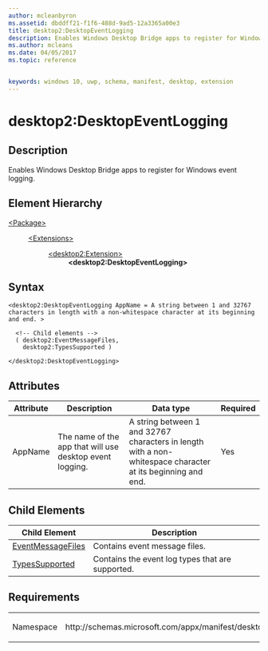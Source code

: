 ```yaml
---
author: mcleanbyron
ms.assetid: dbddff21-f1f6-488d-9ad5-12a3365a00e3
title: desktop2:DesktopEventLogging
description: Enables Windows Desktop Bridge apps to register for Windows event logging.
ms.author: mcleans
ms.date: 04/05/2017
ms.topic: reference


keywords: windows 10, uwp, schema, manifest, desktop, extension 
---
```


# desktop2:DesktopEventLogging

## Description
Enables Windows Desktop Bridge apps to register for Windows event logging.

## Element Hierarchy
<dl>
<dt><a href="element-package.md">&lt;Package&gt;</a></dt>
<dd>
<dl>
<dt><a href="element-extensions.md">&lt;Extensions&gt;</a></dt>
<dd>
<dl>
<dt><a href="element-desktop2-package-extension.md">&lt;desktop2:Extension&gt;</a></dt>
<dd><b>&lt;desktop2:DesktopEventLogging&gt;</b></dd>
</dl>
</dd>
</dl>
</dd>
</dl>

## Syntax
```syntax
<desktop2:DesktopEventLogging AppName = A string between 1 and 32767 characters in length with a non-whitespace character at its beginning and end. >

  <!-- Child elements -->
  ( desktop2:EventMessageFiles,
    desktop2:TypesSupported )

</desktop2:DesktopEventLogging>
```

## Attributes
| Attribute | Description | Data type | Required |
|-----------|-------------|-----------|----------|
| AppName | The name of the app that will use desktop event logging. | A string between 1 and 32767 characters in length with a non-whitespace character at its beginning and end. | Yes |

## Child Elements
| Child Element | Description |
|---------------|-------------|
| [EventMessageFiles](element-desktop2-eventmessagefiles.md) | Contains event message files. |
| [TypesSupported](element-desktop2-typessupported.md) | Contains the event log types that are supported. |

## Requirements

<table>
<colgroup>
<col width="50%" />
<col width="50%" />
</colgroup>
<tbody>
<tr class="odd">
<td><p>Namespace</p></td>
<td><p>http://schemas.microsoft.com/appx/manifest/desktop/windows10/2</p></td>
</tr>
</tbody>
</table>